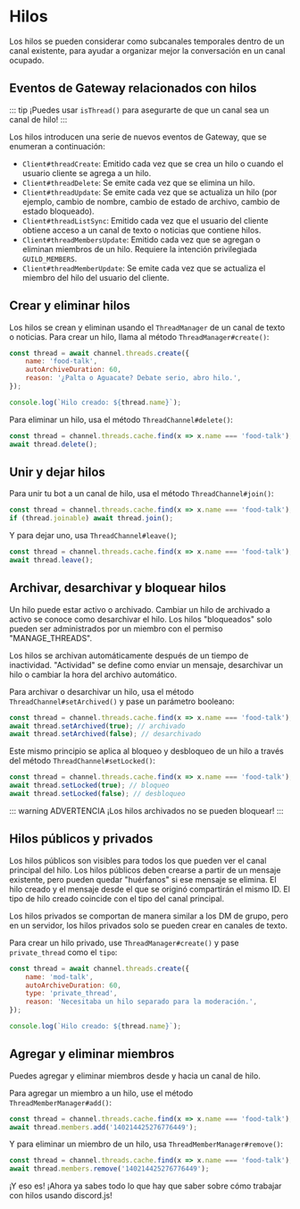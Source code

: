 # Hilos

Los hilos se pueden considerar como subcanales temporales dentro de un canal existente, para ayudar a organizar mejor la conversación en un canal ocupado.

## Eventos de Gateway relacionados con hilos

::: tip
¡Puedes usar `isThread()` para asegurarte de que un canal sea un canal de hilo!
:::

Los hilos introducen una serie de nuevos eventos de Gateway, que se enumeran a continuación:

- `Client#threadCreate`: Emitido cada vez que se crea un hilo o cuando el usuario cliente se agrega a un hilo.
- `Client#threadDelete`: Se emite cada vez que se elimina un hilo.
- `Client#threadUpdate`: Se emite cada vez que se actualiza un hilo (por ejemplo, cambio de nombre, cambio de estado de archivo, cambio de estado bloqueado).
- `Client#threadListSync`: Emitido cada vez que el usuario del cliente obtiene acceso a un canal de texto o noticias que contiene hilos.
- `Client#threadMembersUpdate`: Emitido cada vez que se agregan o eliminan miembros de un hilo. Requiere la intención privilegiada `GUILD_MEMBERS`.
- `Client#threadMemberUpdate`: Se emite cada vez que se actualiza el miembro del hilo del usuario del cliente.

## Crear y eliminar hilos

Los hilos se crean y eliminan usando el `ThreadManager` de un canal de texto o noticias.
Para crear un hilo, llama al método `ThreadManager#create()`:

<!-- eslint-skip -->

```js
const thread = await channel.threads.create({
	name: 'food-talk',
	autoArchiveDuration: 60,
	reason: '¿Palta o Aguacate? Debate serio, abro hilo.',
});

console.log(`Hilo creado: ${thread.name}`);
```
Para eliminar un hilo, usa el método `ThreadChannel#delete()`:

<!-- eslint-skip -->

```js
const thread = channel.threads.cache.find(x => x.name === 'food-talk');
await thread.delete();
```

## Unir y dejar hilos

Para unir tu bot a un canal de hilo, usa el método `ThreadChannel#join()`:

<!-- eslint-skip -->

```js
const thread = channel.threads.cache.find(x => x.name === 'food-talk');
if (thread.joinable) await thread.join();
```

Y para dejar uno, usa `ThreadChannel#leave()`;

<!-- eslint-skip -->

```js
const thread = channel.threads.cache.find(x => x.name === 'food-talk');
await thread.leave();
```
## Archivar, desarchivar y bloquear hilos

Un hilo puede estar activo o archivado. Cambiar un hilo de archivado a activo se conoce como desarchivar el hilo. Los hilos "bloqueados" solo pueden ser administrados por un miembro con el permiso "MANAGE_THREADS".

Los hilos se archivan automáticamente después de un tiempo de inactividad. "Actividad" se define como enviar un mensaje, desarchivar un hilo o cambiar la hora del archivo automático.

Para archivar o desarchivar un hilo, usa el método `ThreadChannel#setArchived()` y pase un parámetro booleano:

<!-- eslint-skip -->

```js
const thread = channel.threads.cache.find(x => x.name === 'food-talk');
await thread.setArchived(true); // archivado
await thread.setArchived(false); // desarchivado
```


Este mismo principio se aplica al bloqueo y desbloqueo de un hilo a través del método `ThreadChannel#setLocked()`:

<!-- eslint-skip -->

```js 
const thread = channel.threads.cache.find(x => x.name === 'food-talk');
await thread.setLocked(true); // bloqueo
await thread.setLocked(false); // desbloqueo
```

::: warning ADVERTENCIA
¡Los hilos archivados no se pueden bloquear!
:::

## Hilos públicos y privados

Los hilos públicos son visibles para todos los que pueden ver el canal principal del hilo. Los hilos públicos deben crearse a partir de un mensaje existente, pero pueden quedar "huérfanos" si ese mensaje se elimina. El hilo creado y el mensaje desde el que se originó compartirán el mismo ID. El tipo de hilo creado coincide con el tipo del canal principal.

Los hilos privados se comportan de manera similar a los DM de grupo, pero en un servidor, los hilos privados solo se pueden crear en canales de texto.

Para crear un hilo privado, use `ThreadManager#create()` y pase `private_thread` como el `tipo`:

<!-- eslint-skip -->

```js {4}
const thread = await channel.threads.create({
	name: 'mod-talk',
	autoArchiveDuration: 60,
	type: 'private_thread',
	reason: 'Necesitaba un hilo separado para la moderación.',
});

console.log(`Hilo creado: ${thread.name}`);
```

## Agregar y eliminar miembros

Puedes agregar y eliminar miembros desde y hacia un canal de hilo.

Para agregar un miembro a un hilo, use el método `ThreadMemberManager#add()`:

<!-- eslint-skip -->

```js
const thread = channel.threads.cache.find(x => x.name === 'food-talk');
await thread.members.add('140214425276776449');
```

Y para eliminar un miembro de un hilo, usa `ThreadMemberManager#remove()`:

<!-- eslint-skip -->

```js
const thread = channel.threads.cache.find(x => x.name === 'food-talk');
await thread.members.remove('140214425276776449');
```
¡Y eso es! ¡Ahora ya sabes todo lo que hay que saber sobre cómo trabajar con hilos usando discord.js!
